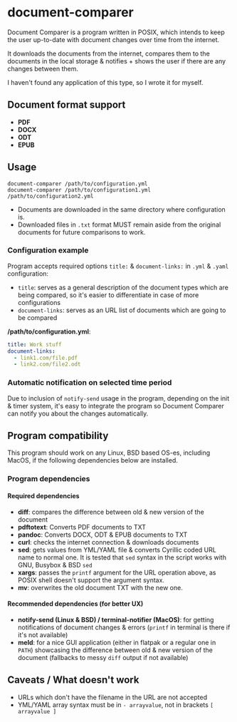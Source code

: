 # document-comparer

Document Comparer is a program written in POSIX, which intends to keep the user up-to-date with document changes over time from the internet.

It downloads the documents from the internet, compares them to the documents in the local storage & notifies + shows the user if there are any changes between them.

I haven't found any application of this type, so I wrote it for myself.

## Document format support

- **PDF**
- **DOCX**
- **ODT**
- **EPUB**

## Usage

```
document-comparer /path/to/configuration.yml
document-comparer /path/to/configuration1.yml /path/to/configuration2.yml
```

- Documents are downloaded in the same directory where configuration is.
- Downloaded files in `.txt` format MUST remain aside from the original documents for future comparisons to work.

### Configuration example

Program accepts required options `title:` & `document-links:` in `.yml` & `.yaml` configuration:
  - `title`: serves as a general description of the document types which are being compared, so it's easier to differentiate in case of more configurations
  - `document-links`: serves as an URL list of documents which are going to be compared

**/path/to/configuration.yml**:
```yaml
title: Work stuff
document-links:
  - link1.com/file.pdf
  - link2.com/file2.odt
```

### Automatic notification on selected time period

Due to inclusion of `notify-send` usage in the program, depending on the init & timer system, it's easy to integrate the program so Document Comparer can notify you about the changes automatically.

## Program compatibility

This program should work on any Linux, BSD based OS-es, including MacOS, if the following dependencies below are installed.

### Program dependencies

#### Required dependencies
- **diff**: compares the difference between old & new version of the document
- **pdftotext**: Converts PDF documents to TXT
- **pandoc**: Converts DOCX, ODT & EPUB documents to TXT
- **curl**: checks the internet connection & downloads documents
- **sed**: gets values from YML/YAML file & converts Cyrillic coded URL name to normal one.
  It is tested that `sed` syntax in the script works with GNU, Busybox & BSD `sed`
- **xargs**: passes the `printf` argument for the URL operation above, as POSIX shell doesn't support the argument syntax.
- **mv**: overwrites the old document TXT with the new one.

#### Recommended dependencies (for better UX)
- **notify-send (Linux & BSD) / terminal-notifier (MacOS)**: for getting notifications of document changes & errors (`printf` in terminal is there if it's not available)
- **meld**: for a nice GUI application (either in flatpak or a regular one in `PATH`) showcasing the difference between old & new version of the document (fallbacks to messy `diff` output if not available)

## Caveats / What doesn't work

- URLs which don't have the filename in the URL are not accepted
- YML/YAML array syntax must be in `- arrayvalue`, not in brackets `[ arrayvalue ]`
